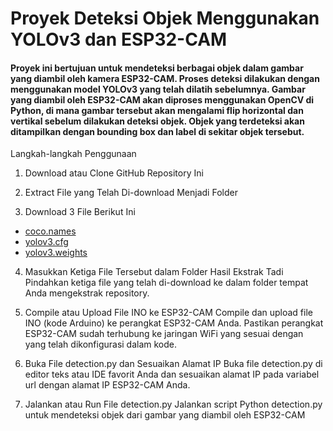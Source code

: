 # Proyek Deteksi Objek Menggunakan YOLOv3 dan ESP32-CAM

#### Proyek ini bertujuan untuk mendeteksi berbagai objek dalam gambar yang diambil oleh kamera ESP32-CAM. Proses deteksi dilakukan dengan menggunakan model YOLOv3 yang telah dilatih sebelumnya. Gambar yang diambil oleh ESP32-CAM akan diproses menggunakan OpenCV di Python, di mana gambar tersebut akan mengalami flip horizontal dan vertikal sebelum dilakukan deteksi objek. Objek yang terdeteksi akan ditampilkan dengan bounding box dan label di sekitar objek tersebut.

Langkah-langkah Penggunaan

1. Download atau Clone GitHub Repository Ini

2. Extract File yang Telah Di-download Menjadi Folder

3. Download 3 File Berikut Ini

- [coco.names](https://github.com/pjreddie/darknet/blob/master/data/coco.names)
- [yolov3.cfg](https://github.com/pjreddie/darknet/blob/master/cfg/yolov3.cfg)
- [yolov3.weights](https://pjreddie.com/media/files/yolov3.weights)

4. Masukkan Ketiga File Tersebut dalam Folder Hasil Ekstrak Tadi
   Pindahkan ketiga file yang telah di-download ke dalam folder tempat Anda mengekstrak repository.

5. Compile atau Upload File INO ke ESP32-CAM
   Compile dan upload file INO (kode Arduino) ke perangkat ESP32-CAM Anda. Pastikan perangkat ESP32-CAM sudah terhubung ke jaringan WiFi yang sesuai dengan yang telah dikonfigurasi dalam kode.

6. Buka File detection.py dan Sesuaikan Alamat IP
   Buka file detection.py di editor teks atau IDE favorit Anda dan sesuaikan alamat IP pada variabel url dengan alamat IP ESP32-CAM Anda.

7. Jalankan atau Run File detection.py
   Jalankan script Python detection.py untuk mendeteksi objek dari gambar yang diambil oleh ESP32-CAM
